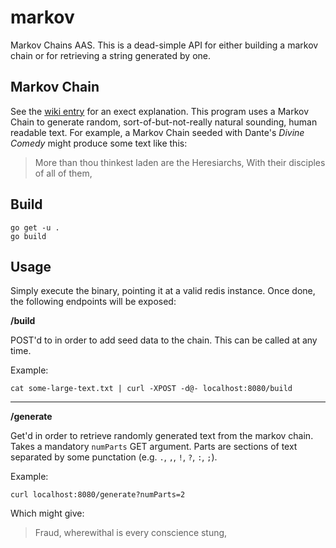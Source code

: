 # markov

Markov Chains AAS. This is a dead-simple API for either building a markov chain
or for retrieving a string generated by one.

## Markov Chain

See the [wiki entry](http://en.wikipedia.org/wiki/Markov_chain) for an exect
explanation. This program uses a Markov Chain to generate random,
sort-of-but-not-really natural sounding, human readable text. For example, a
Markov Chain seeded with Dante's _Divine Comedy_ might produce some text like
this:

> More than thou thinkest laden are the Heresiarchs, With their disciples of
> all of them,

## Build

    go get -u .
    go build

## Usage

Simply execute the binary, pointing it at a valid redis instance. Once done, the
following endpoints will be exposed:

__/build__

POST'd to in order to add seed data to the chain. This can be called at any
time.

Example:

    cat some-large-text.txt | curl -XPOST -d@- localhost:8080/build

-----

__/generate__

Get'd in order to retrieve randomly generated text from the markov chain. Takes
a mandatory `numParts` GET argument. Parts are sections of text separated by
some punctation (e.g. `.`, `,`, `!`, `?`, `:`, `;`).

Example:

    curl localhost:8080/generate?numParts=2

Which might give:
> Fraud, wherewithal is every conscience stung,
